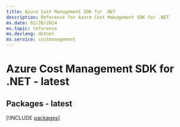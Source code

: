 ```yaml
---
title: Azure Cost Management SDK for .NET
description: Reference for Azure Cost Management SDK for .NET
ms.date: 02/28/2024
ms.topic: reference
ms.devlang: dotnet
ms.service: costmanagement
---
```

# Azure Cost Management SDK for .NET - latest
## Packages - latest
[!INCLUDE [packages](cost-management-index.md)]